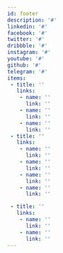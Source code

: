 ```yaml
---
id: footer
description: '#'
linkedin: '#'
facebook: '#'
twitter: '#'
dribbble: '#'
instagram: '#'
youtube: '#'
github: '#'
telegram: '#'
items:
 - title: ''
   links:
    - name: ''
      link: ''
    - name: ''
      link: ''
    - name: ''
      link: ''
 - title: ''
   links:
    - name: ''
      link: ''
    - name: ''
      link: ''
    - name: ''
      link: ''
    - name: ''
      link: ''

 - title: ''
   links:
    - name: ''
      link: ''
    - name: ''
      link: ''
---
```



<!-- [Terms & Conditions](https://new.threefold.io/info/legal#/legal__terms_conditions_websites) | [Privacy Policy](https://new.threefold.io/info/legal#/legal__privacypolicy) | [Impressum]()

<br/>
&#xA9; 2021 ThreeFold, All rights reserved. -->

 
 
 
 <!-- - name: 'Privacy Policy'
      link: /privacypolicy

    - name: 'Impressum'
      link: /impressum -->